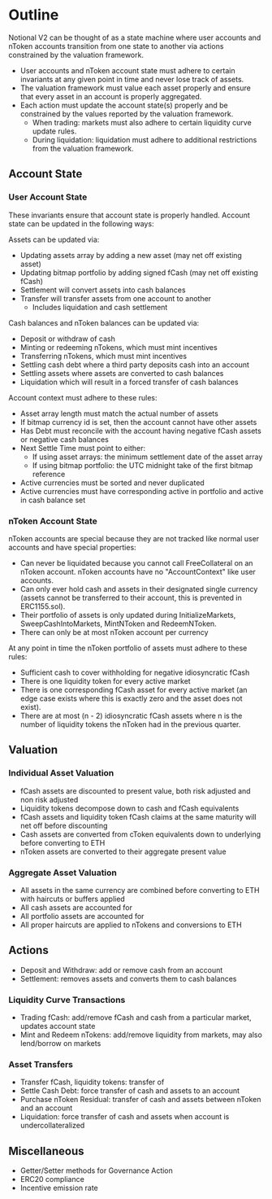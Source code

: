 # Outline

Notional V2 can be thought of as a state machine where user accounts and nToken accounts transition from one state to another via actions constrained by the valuation framework.

- User accounts and nToken account state must adhere to certain invariants at any given point in time and never lose track of assets.
- The valuation framework must value each asset properly and ensure that every asset in an account is properly aggregated.
- Each action must update the account state(s) properly and be constrained by the values reported by the valuation framework.
    - When trading: markets must also adhere to certain liquidity curve update rules.
    - During liquidation: liquidation must adhere to additional restrictions from the valuation framework.

## Account State

### User Account State

These invariants ensure that account state is properly handled. Account state can be updated in the following ways:

Assets can be updated via:

- Updating assets array by adding a new asset (may net off existing asset)
- Updating bitmap portfolio by adding signed fCash (may net off existing fCash)
- Settlement will convert assets into cash balances
- Transfer will transfer assets from one account to another
    - Includes liquidation and cash settlement

Cash balances and nToken balances can be updated via:

- Deposit or withdraw of cash
- Minting or redeeming nTokens, which must mint incentives
- Transferring nTokens, which must mint incentives
- Settling cash debt where a third party deposits cash into an account
- Settling assets where assets are converted to cash balances
- Liquidation which will result in a forced transfer of cash balances

Account context must adhere to these rules:

- Asset array length must match the actual number of assets
- If bitmap currency id is set, then the account cannot have other assets
- Has Debt must reconcile with the account having negative fCash assets or negative cash balances
- Next Settle Time must point to either:
    - If using asset arrays: the minimum settlement date of the asset array
    - If using bitmap portfolio: the UTC midnight take of the first bitmap reference
- Active currencies must be sorted and never duplicated
- Active currencies must have corresponding active in portfolio and active in cash balance set

### nToken Account State

nToken accounts are special because they are not tracked like normal user accounts and have special properties:

- Can never be liquidated because you cannot call FreeCollateral on an nToken account. nToken accounts have no "AccountContext" like user accounts.
- Can only ever hold cash and assets in their designated single currency (assets cannot be transferred to their account, this is prevented in ERC1155.sol).
- Their portfolio of assets is only updated during InitializeMarkets, SweepCashIntoMarkets, MintNToken and RedeemNToken.
- There can only be at most nToken account per currency

At any point in time the nToken portfolio of assets must adhere to these rules:

- Sufficient cash to cover withholding for negative idiosyncratic fCash
- There is one liquidity token for every active market
- There is one corresponding fCash asset for every active market (an edge case exists where this is exactly zero and the asset does not exist).
- There are at most (n - 2) idiosyncratic fCash assets where n is the number of liquidity tokens the nToken had in the previous quarter.

## Valuation

### Individual Asset Valuation

- fCash assets are discounted to present value, both risk adjusted and non risk adjusted
- Liquidity tokens decompose down to cash and fCash equivalents
- fCash assets and liquidity token fCash claims at the same maturity will net off before discounting
- Cash assets are converted from cToken equivalents down to underlying before converting to ETH
- nToken assets are converted to their aggregate present value

### Aggregate Asset Valuation

- All assets in the same currency are combined before converting to ETH with haircuts or buffers applied
- All cash assets are accounted for
- All portfolio assets are accounted for
- All proper haircuts are applied to nTokens and conversions to ETH

## Actions

- Deposit and Withdraw: add or remove cash from an account
- Settlement: removes assets and converts them to cash balances

### Liquidity Curve Transactions

- Trading fCash: add/remove fCash and cash from a particular market, updates account state
- Mint and Redeem nTokens: add/remove liquidity from markets, may also lend/borrow on markets

### Asset Transfers

- Transfer fCash, liquidity tokens: transfer of 
- Settle Cash Debt: force transfer of cash and assets to an account
- Purchase nToken Residual: transfer of cash and assets between nToken and an account
- Liquidation: force transfer of cash and assets when account is undercollateralized

## Miscellaneous 

- Getter/Setter methods for Governance Action
- ERC20 compliance
- Incentive emission rate